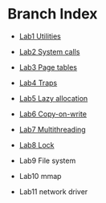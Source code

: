 
# Branch Index

- [Lab1 Utilities](https://github.com/zhayujie/xv6-labs-2020/tree/util)

- [Lab2 System calls](https://github.com/zhayujie/xv6-labs-2020/tree/syscall)

- [Lab3 Page tables](https://github.com/zhayujie/xv6-labs-2020/tree/pgtbl)

- [Lab4 Traps](https://github.com/zhayujie/xv6-labs-2020/tree/traps)

- [Lab5 Lazy allocation](https://github.com/zhayujie/xv6-labs-2020/tree/lazy)

- [Lab6 Copy-on-write](https://github.com/zhayujie/xv6-labs-2020/tree/cow)

- [Lab7 Multithreading](https://github.com/zhayujie/xv6-labs-2020/tree/thread)

- [Lab8 Lock](https://github.com/zhayujie/xv6-labs-2020/tree/lock)

- Lab9 File system

- Lab10 mmap

- Lab11 network driver
